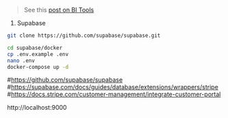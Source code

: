 > See this [post on BI Tools](https://jalcocert.github.io/JAlcocerT/setup-bi-tools-docker/)

1. Supabase

```sh
git clone https://github.com/supabase/supabase.git

cd supabase/docker
cp .env.example .env
nano .env
docker-compose up -d
```

#https://github.com/supabase/supabase
#https://supabase.com/docs/guides/database/extensions/wrappers/stripe
#https://docs.stripe.com/customer-management/integrate-customer-portal

http://localhost:9000